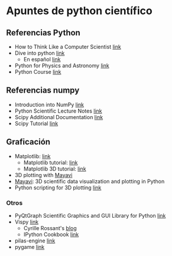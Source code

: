 # Apuntes de python científico

## Referencias Python

* How to Think Like a Computer Scientist [link](http://openbookproject.net/thinkcs/python/english3e/)
* Dive into python [link](http://www.diveintopython.net/)
    * En español [link](http://es.diveintopython.net/toc.html)
* Python for Physics and Astronomy [link](http://prancer.physics.louisville.edu/astrowiki/index.php/Python_for_Physics_and_Astronomy)
* Python Course  [link](http://www.python-course.eu/index.php)

## Referencias numpy
* Introduction into NumPy [link](http://www.python-course.eu/numpy.php)
* Python Scientific Lecture Notes [link](http://scipy-lectures.github.io/index.html)
* Scipy Additional Documentation [link](http://wiki.scipy.org/Additional_Documentation)
* Scipy Tutorial [link](http://docs.scipy.org/doc/scipy/reference/tutorial/index.html)

## Graficación
* Matplotlib: [link](http://matplotlib.org/)
   * Matplotlib tutorial: [link](http://www.labri.fr/perso/nrougier/teaching/matplotlib/)
   * Matplotlib 3D tutorial: [link](http://matplotlib.org/mpl_toolkits/mplot3d/tutorial.html)
* 3D plotting with [Mayavi](https://scipy-lectures.github.io/advanced/3d_plotting/index.html)
* [Mayavi](http://docs.enthought.com/mayavi/mayavi/): 3D scientific data visualization and plotting in Python
* Python scripting for 3D plotting [link](http://docs.enthought.com/mayavi/mayavi/mlab.html)

### Otros
* PyQtGraph Scientific Graphics and GUI Library for Python [link](http://www.pyqtgraph.org/)
* Vispy [link](http://vispy.org/)
  * Cyrille Rossant's  [blog](http://cyrille.rossant.net/)
  * IPython Cookbook [link](https://github.com/ipython-books/cookbook-code)
* pilas-engine [link](http://pilas-engine.com.ar)
* pygame [link](http://www.pygame.org)

